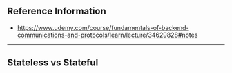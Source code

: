 ## Reference Information
- https://www.udemy.com/course/fundamentals-of-backend-communications-and-protocols/learn/lecture/34629828#notes

---
## Stateless vs Stateful

